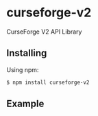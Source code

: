# curseforge-v2

CurseForge V2 API Library

## Installing

Using npm:

```bash
$ npm install curseforge-v2
```

## Example

